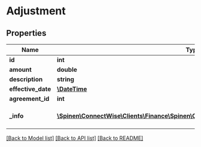 # Adjustment

## Properties
Name | Type | Description | Notes
------------ | ------------- | ------------- | -------------
**id** | **int** |  | [optional] 
**amount** | **double** |  | [optional] 
**description** | **string** |  | [optional] 
**effective_date** | [**\DateTime**](\DateTime.md) |  | [optional] 
**agreement_id** | **int** |  | [optional] 
**_info** | [**\Spinen\ConnectWise\Clients\Finance\Spinen\ConnectWise\Clients\Finance\Model\Metadata**](Metadata.md) | Metadata of the entity | [optional] 

[[Back to Model list]](../README.md#documentation-for-models) [[Back to API list]](../README.md#documentation-for-api-endpoints) [[Back to README]](../README.md)


